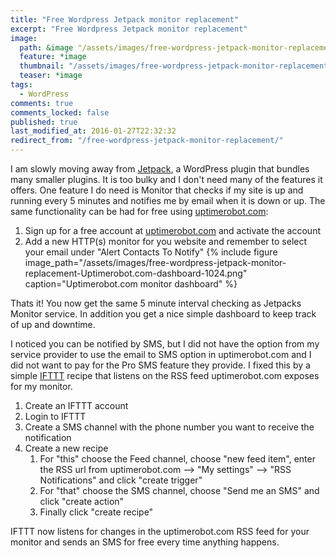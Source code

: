 ```yaml
---
title: "Free Wordpress Jetpack monitor replacement"
excerpt: "Free Wordpress Jetpack monitor replacement"
image:
  path: &image "/assets/images/free-wordpress-jetpack-monitor-replacement-feature.png"
  feature: *image
  thumbnail: "/assets/images/free-wordpress-jetpack-monitor-replacement-feature-th.png"
  teaser: *image
tags:
  - WordPress
comments: true
comments_locked: false
published: true
last_modified_at: 2016-01-27T22:32:32
redirect_from: "/free-wordpress-jetpack-monitor-replacement/"
---
```

I am slowly moving away from [Jetpack](http://jetpack.me), a WordPress plugin that bundles many smaller plugins. It is too bulky and I don't need many of the features it offers. One feature I do need is Monitor that checks if my site is up and running every 5 minutes and notifies me by email when it is down or up. The same functionality can be had for free using [uptimerobot.com](http://uptimerobot.com):

1. Sign up for a free account at [uptimerobot.com](http://uptimerobot.com) and activate the account
2. Add a new HTTP(s) monitor for you website and remember to select your email under "Alert Contacts To Notify"
{% include figure
  image_path="/assets/images/free-wordpress-jetpack-monitor-replacement-Uptimerobot.com-dashboard-1024.png"
  caption="Uptimerobot.com monitor dashboard"
%}

Thats it! You now get the same 5 minute interval checking as Jetpacks Monitor service. In addition you get a nice simple dashboard to keep track of up and downtime.

I noticed you can be notified by SMS, but I did not have the option from my service provider to use the email to SMS option in uptimerobot.com and I did not want to pay for the Pro SMS feature they provide. I fixed this by a simple [IFTTT](https://ifttt.com/recipes) recipe that listens on the RSS feed uptimerobot.com exposes for my monitor.

1. Create an IFTTT account
2. Login to IFTTT
3. Create a SMS channel with the phone number you want to receive the notification
4. Create a new recipe
    1. For "this" choose the Feed channel, choose "new feed item", enter the RSS url from uptimerobot.com --> "My settings" --> "RSS Notifications" and click "create trigger"
    2. For "that" choose the SMS channel, choose "Send me an SMS" and click "create action"
    3. Finally click "create recipe"

IFTTT now listens for changes in the uptimerobot.com RSS feed for your monitor and sends an SMS for free every time anything happens.
